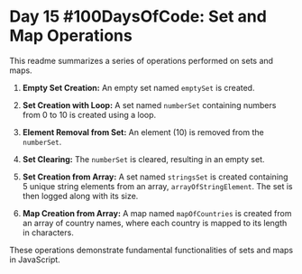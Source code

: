 # Day 15 #100DaysOfCode: Set and Map Operations

This readme summarizes a series of operations performed on sets and maps.

1. **Empty Set Creation:** An empty set named `emptySet` is created.

2. **Set Creation with Loop:** A set named `numberSet` containing numbers from 0 to 10 is created using a loop.

3. **Element Removal from Set:** An element (10) is removed from the `numberSet`.

4. **Set Clearing:** The `numberSet` is cleared, resulting in an empty set.

5. **Set Creation from Array:** A set named `stringsSet` is created containing 5 unique string elements from an array, `arrayOfStringElement`. The set is then logged along with its size.

6. **Map Creation from Array:** A map named `mapOfCountries` is created from an array of country names, where each country is mapped to its length in characters.

These operations demonstrate fundamental functionalities of sets and maps in JavaScript.
